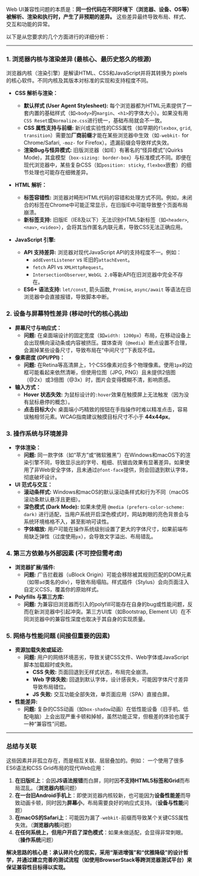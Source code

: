 Web UI兼容性问题的本质是：**同一份代码在不同环境下（浏览器、设备、OS等）被解析、渲染和执行时，产生了非预期的差异。** 这些差异最终导致布局、样式、交互和功能的异常。

以下是从您要求的几个方面进行的详细分析：

---

### 1. 浏览器内核与渲染差异 (最核心、最历史悠久的根源)

浏览器内核（渲染引擎）是解读HTML、CSS和JavaScript并将其转换为 pixels 的核心软件。不同内核及其版本对标准的实现和支持程度不同。

*   **CSS 解析与渲染：**
    *   **默认样式 (User Agent Stylesheet):** 每个浏览器都为HTML元素提供了一套内置的基础样式（如`<body>`的`margin`、`<h1>`的字体大小）。如果没有用`CSS Reset`或`Normalize.css`进行统一，基础布局就会不一致。
    *   **CSS 属性支持与前缀:** 新兴或实验性的CSS属性（如早期的`flexbox`, `grid`, `transition`）需要加**厂商前缀**才能在某些浏览器中生效（如`-webkit-` for Chrome/Safari, `-moz-` for Firefox）。遗漏前缀会导致样式失效。
    *   **渲染Bug与怪异模式:** 旧版浏览器（如IE）有著名的“怪异模式”(Quirks Mode)，其盒模型（`box-sizing: border-box`）与标准模式不同。即便在现代浏览器中，某些复杂CSS（如`position: sticky`, `flexbox`嵌套）的细节处理也可能存在细微差异。

*   **HTML 解析：**
    *   **标签容错性:** 浏览器对畸形HTML代码的容错和处理方式不同。例如，未闭合的标签在Chrome中可能正常显示，在旧版IE中可能导致整个页面布局崩溃。
    *   **新标签支持:** 旧版IE（IE8及以下）无法识别HTML5新标签（如`<header>`, `<nav>`, `<video>`），会将其当作匿名内联元素，导致CSS无法正确应用。

*   **JavaScript 引擎:**
    *   **API 支持差异:** 浏览器对现代JavaScript API的支持程度不一。例如：
        *   `addEventListener` vs IE旧的`attachEvent`。
        *   `fetch` API vs `XMLHttpRequest`。
        *   `IntersectionObserver`, `WebGL 2.0`等新API在旧浏览器中完全不存在。
    *   **ES6+ 语法支持:** `let/const`, 箭头函数, `Promise`, `async/await` 等语法在旧浏览器中会直接报错，导致脚本中断。

### 2. 设备与屏幕特性差异 (移动时代的核心挑战)

*   **屏幕尺寸与响应式：**
    *   **问题:** 在桌面端设计的固定宽度（如`width: 1200px`）布局，在移动设备上会出现横向滚动条或内容被挤压。媒体查询（`@media`）断点设置不合理，会漏掉某些设备尺寸，导致布局在“中间尺寸”下表现不佳。
*   **像素密度 (DPI/PPI)：**
    *   **问题:** 在Retina等高清屏上，1个CSS像素对应多个物理像素。使用`1px`的边框可能看起来依然清晰，但使用位图（JPG, PNG）且未提供2倍图（@2x）或3倍图（@3x）时，图片会变得模糊不清，影响质感。
*   **输入方式：**
    *   **Hover 状态失效:** 为鼠标设计的`:hover`效果在触摸屏上无法触发（因为没有鼠标悬停的概念）。
    *   **点击目标大小:** 桌面端小巧精致的按钮在手指操作时难以精准点击，容易误触相邻元素。WCAG指南建议触摸目标尺寸不小于 **44x44px**。

### 3. 操作系统与环境差异

*   **字体渲染：**
    *   **问题:** 同一款字体（如“苹方”或“微软雅黑”）在Windows和macOS下的渲染引擎不同，导致显示出的字号、粗细、抗锯齿效果有显著差异。如果使用了非Web安全字体，且未通过`@font-face`提供，则会回退到默认字体，彻底破坏设计。
*   **UI 范式与交互：**
    *   **滚动条样式:** Windows和macOS的默认滚动条样式和行为不同（macOS滚动条默认悬浮且更细）。
    *   **深色模式 (Dark Mode):** 如果未使用 `@media (prefers-color-scheme: dark)` 进行适配，当用户系统开启深色模式时，网站刺眼的亮色背景会与系统环境格格不入，甚至影响可读性。
    *   **字体缩放:** 用户可能在操作系统级别设置了更大的字体尺寸，如果前端布局缺乏弹性（过度使用`px`），会导致文字溢出、布局错乱。

### 4. 第三方依赖与外部因素 (不可控但需考虑)

*   **浏览器扩展/插件:**
    *   **问题:** 广告拦截器（uBlock Origin）可能会移除被其规则匹配的DOM元素（如带`ad`类名的div），导致布局塌陷。样式插件（Stylus）会向页面注入自定义CSS，覆盖你的原始样式。
*   **Polyfills 与第三方库:**
    *   **问题:** 为兼容旧浏览器而引入的polyfill可能存在自身的bug或性能问题，反而在新浏览器中引起冲突。第三方UI库（如Bootstrap, Element UI）在不同浏览器中的兼容性深度也取决于其自身的实现质量。

### 5. 网络与性能问题 (间接但重要的因素)

*   **资源加载失败或延迟:**
    *   **问题:** 用户的网络环境恶劣，导致关键CSS文件、Web字体或JavaScript脚本加载超时或失败。
        *   **CSS 失败:** 页面回退到无样式状态，布局完全崩溃。
        *   **Web 字体失败:** 回退到默认字体，设计感丧失，可能因字体尺寸差异导致布局错位。
        *   **JS 失败:** 交互功能全部失效，单页面应用（SPA）直接白屏。
*   **性能差异:**
    *   **问题:** 复杂的CSS动画（如`box-shadow`动画）在低性能设备（旧手机、低配电脑）上会出现严重卡顿和掉帧，虽然功能正常，但极差的体验也属于一种“兼容性”问题。

---

### 总结与关联

这些因素并非孤立存在，而是相互关联、层层叠加的。例如：
一个使用了很多ES6语法和CSS Grid布局的现代Web应用：
1.  **在旧版IE上**：会因**JS语法报错**而白屏，同时因**不支持HTML5标签和Grid**而布局混乱。（**浏览器内核**问题）
2.  **在一台旧Android手机上**：即使浏览器内核较新，也可能因为**设备性能差**而导致动画卡顿，同时因为**屏幕小**，布局需要良好的响应式支持。（**设备与性能**问题）
3.  **在macOS的Safari上**：可能因为漏了`-webkit-`前缀而导致某个关键CSS属性失效。（**浏览器内核**问题）
4.  **在任何系统上，但用户开启了深色模式**：如果未做适配，会显得非常刺眼。（**操作系统**问题）

**解决思路的核心是：承认碎片化的现实，采用“渐进增强”和“优雅降级”的设计哲学，并通过建立完善的测试流程（如使用BrowserStack等跨浏览器测试平台）来保证兼容性目标得以实现。**